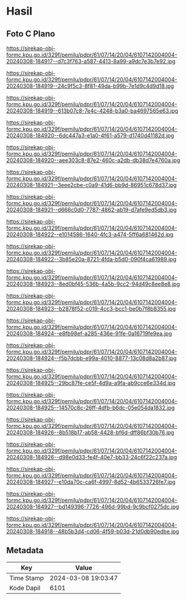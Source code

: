 # Hasil

## Foto C Plano

https://sirekap-obj-formc.kpu.go.id/329f/pemilu/pdpr/61/07/14/20/04/6107142004004-20240308-184917--d7c3f763-a587-4413-8a99-a9dc7e3b7e92.jpg

https://sirekap-obj-formc.kpu.go.id/329f/pemilu/pdpr/61/07/14/20/04/6107142004004-20240308-184919--24c9f5c3-8f81-49da-b99b-7e1d9c4d9d18.jpg

https://sirekap-obj-formc.kpu.go.id/329f/pemilu/pdpr/61/07/14/20/04/6107142004004-20240308-184919--613b07c8-7e4c-4248-b3a0-ba4697565e63.jpg

https://sirekap-obj-formc.kpu.go.id/329f/pemilu/pdpr/61/07/14/20/04/6107142004004-20240308-184920--6dc447a3-e1a0-4f61-a579-d1740d41182d.jpg

https://sirekap-obj-formc.kpu.go.id/329f/pemilu/pdpr/61/07/14/20/04/6107142004004-20240308-184920--aee303c8-87e2-460c-a2db-db38d7e4760a.jpg

https://sirekap-obj-formc.kpu.go.id/329f/pemilu/pdpr/61/07/14/20/04/6107142004004-20240308-184921--3eee2cbe-c0a9-41d6-bb9d-86951c678d37.jpg

https://sirekap-obj-formc.kpu.go.id/329f/pemilu/pdpr/61/07/14/20/04/6107142004004-20240308-184921--d666c0d0-7787-4862-ab19-d7afe9ed5db3.jpg

https://sirekap-obj-formc.kpu.go.id/329f/pemilu/pdpr/61/07/14/20/04/6107142004004-20240308-184922--e1014586-1640-4fc3-a474-5ff6a681462d.jpg

https://sirekap-obj-formc.kpu.go.id/329f/pemilu/pdpr/61/07/14/20/04/6107142004004-20240308-184922--3b85e20a-8721-4fda-b5d0-090f4ca61989.jpg

https://sirekap-obj-formc.kpu.go.id/329f/pemilu/pdpr/61/07/14/20/04/6107142004004-20240308-184923--8ed0bf45-536b-4a5b-9cc2-94d49c8ee8e8.jpg

https://sirekap-obj-formc.kpu.go.id/329f/pemilu/pdpr/61/07/14/20/04/6107142004004-20240308-184923--b2878f52-c019-4cc3-bcc1-be0b7f8b8355.jpg

https://sirekap-obj-formc.kpu.go.id/329f/pemilu/pdpr/61/07/14/20/04/6107142004004-20240308-184924--e8fb98ef-a285-436e-91fe-0a16719fe9ea.jpg

https://sirekap-obj-formc.kpu.go.id/329f/pemilu/pdpr/61/07/14/20/04/6107142004004-20240308-184924--f5b7dcbb-e99a-4010-8877-13c08d8a2b87.jpg

https://sirekap-obj-formc.kpu.go.id/329f/pemilu/pdpr/61/07/14/20/04/6107142004004-20240308-184925--29bc87fe-ce5f-4d9a-a9fa-ab9cce6e334d.jpg

https://sirekap-obj-formc.kpu.go.id/329f/pemilu/pdpr/61/07/14/20/04/6107142004004-20240308-184925--14570c8c-26ff-4dfb-b6dc-05e054da1832.jpg

https://sirekap-obj-formc.kpu.go.id/329f/pemilu/pdpr/61/07/14/20/04/6107142004004-20240308-184926--8b518b17-ab58-4428-bf6d-dff86bf30b76.jpg

https://sirekap-obj-formc.kpu.go.id/329f/pemilu/pdpr/61/07/14/20/04/6107142004004-20240308-184926--d98e0d33-fe4f-40e7-bb33-24c6f22c237a.jpg

https://sirekap-obj-formc.kpu.go.id/329f/pemilu/pdpr/61/07/14/20/04/6107142004004-20240308-184927--e10da70c-ca6f-4997-8d52-4b6533726fe7.jpg

https://sirekap-obj-formc.kpu.go.id/329f/pemilu/pdpr/61/07/14/20/04/6107142004004-20240308-184927--bd149396-7726-496d-99bd-9c9bcf0275dc.jpg

https://sirekap-obj-formc.kpu.go.id/329f/pemilu/pdpr/61/07/14/20/04/6107142004004-20240308-184918--48b5b3d4-cd06-4f59-b03d-21d0db90edbe.jpg


## Metadata

| Key        | Value               |
| ---------- | ------------------- |
| Time Stamp | 2024-03-08 19:03:47 |
| Kode Dapil | 6101                |



